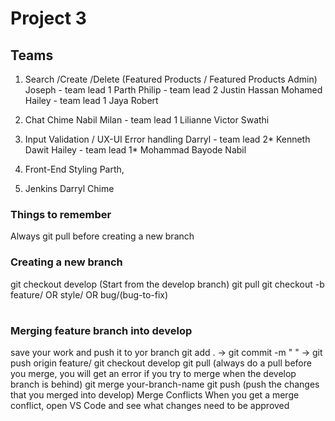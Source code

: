 # Project 3
## Teams
1. Search /Create /Delete (Featured Products / Featured Products Admin)
    Joseph - team lead 1
    Parth 
    Philip - team lead 2
    Justin
    Hassan
    Mohamed
    Hailey - team lead 1
    Jaya
    Robert

3. Chat
    Chime 
    Nabil
    Milan - team lead 1
    Lilianne
    Victor
    Swathi

4. Input Validation / UX-UI Error handling
    Darryl - team lead 2*
    Kenneth
    Dawit
    Hailey - team lead 1*
    Mohammad
    Bayode
    Nabil

6. Front-End Styling
    Parth, 

7. Jenkins
    Darryl
    Chime


### Things to remember
Always git pull before creating a new branch

### Creating a new branch
git checkout develop (Start from the develop branch)
git pull
git checkout -b feature/ OR style/ OR bug/(bug-to-fix)

#

### Merging feature branch into develop
save your work and push it to yor branch git add . -> git commit -m " " -> git push origin feature/
git checkout develop
git pull (always do a pull before you merge, you will get an error if you try to merge when the develop branch is behind)
git merge your-branch-name
git push (push the changes that you merged into develop)
Merge Conflicts
When you get a merge conflict, open VS Code and see what changes need to be approved
